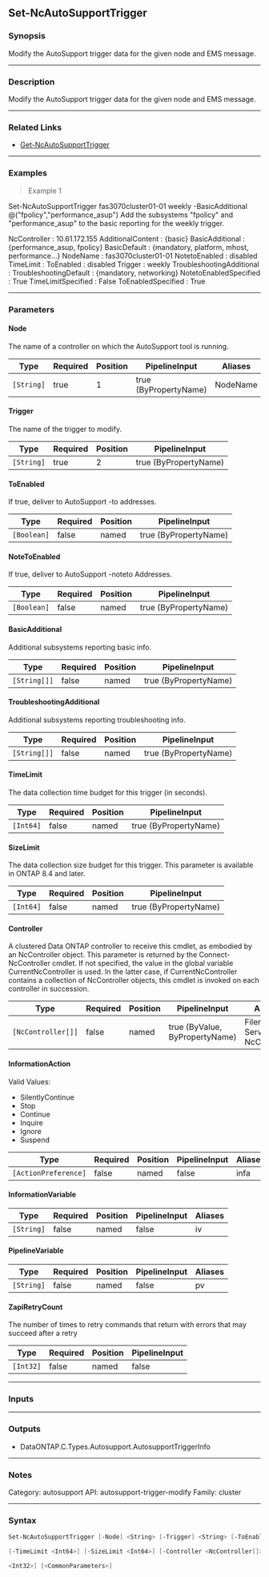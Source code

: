 Set-NcAutoSupportTrigger
------------------------

### Synopsis
Modify the AutoSupport trigger data for the given node and EMS message.

---

### Description

Modify the AutoSupport trigger data for the given node and EMS message.

---

### Related Links
* [Get-NcAutoSupportTrigger](Get-NcAutoSupportTrigger)

---

### Examples
> Example 1

Set-NcAutoSupportTrigger fas3070cluster01-01 weekly -BasicAdditional @("fpolicy","performance_asup")
Add the subsystems "fpolicy" and "performance_asup" to the basic reporting for the weekly trigger.

NcController              : 10.61.172.155
AdditionalContent         : {basic}
BasicAdditional           : {performance_asup, fpolicy}
BasicDefault              : {mandatory, platform, mhost, performance...}
NodeName                  : fas3070cluster01-01
NotetoEnabled             : disabled
TimeLimit                 :
ToEnabled                 : disabled
Trigger                   : weekly
TroubleshootingAdditional :
TroubleshootingDefault    : {mandatory, networking}
NotetoEnabledSpecified    : True
TimeLimitSpecified        : False
ToEnabledSpecified        : True

---

### Parameters
#### **Node**
The name of a controller on which the AutoSupport tool is running.

|Type      |Required|Position|PipelineInput        |Aliases |
|----------|--------|--------|---------------------|--------|
|`[String]`|true    |1       |true (ByPropertyName)|NodeName|

#### **Trigger**
The name of the trigger to modify.

|Type      |Required|Position|PipelineInput        |
|----------|--------|--------|---------------------|
|`[String]`|true    |2       |true (ByPropertyName)|

#### **ToEnabled**
If true, deliver to AutoSupport -to addresses.

|Type       |Required|Position|PipelineInput        |
|-----------|--------|--------|---------------------|
|`[Boolean]`|false   |named   |true (ByPropertyName)|

#### **NoteToEnabled**
If true, deliver to AutoSupport -noteto Addresses.

|Type       |Required|Position|PipelineInput        |
|-----------|--------|--------|---------------------|
|`[Boolean]`|false   |named   |true (ByPropertyName)|

#### **BasicAdditional**
Additional subsystems reporting basic info.

|Type        |Required|Position|PipelineInput        |
|------------|--------|--------|---------------------|
|`[String[]]`|false   |named   |true (ByPropertyName)|

#### **TroubleshootingAdditional**
Additional subsystems reporting troubleshooting info.

|Type        |Required|Position|PipelineInput        |
|------------|--------|--------|---------------------|
|`[String[]]`|false   |named   |true (ByPropertyName)|

#### **TimeLimit**
The data collection time budget for this trigger (in seconds).

|Type     |Required|Position|PipelineInput        |
|---------|--------|--------|---------------------|
|`[Int64]`|false   |named   |true (ByPropertyName)|

#### **SizeLimit**
The data collection size budget for this trigger.
This parameter is available in ONTAP 8.4 and later.

|Type     |Required|Position|PipelineInput        |
|---------|--------|--------|---------------------|
|`[Int64]`|false   |named   |true (ByPropertyName)|

#### **Controller**
A clustered Data ONTAP controller to receive this cmdlet, as embodied by an NcController object.  This parameter is returned by the Connect-NcController cmdlet.  If not specified, the value in the global variable CurrentNcController is used.  In the latter case, if CurrentNcController contains a collection of NcController objects, this cmdlet is invoked on each controller in succession.

|Type              |Required|Position|PipelineInput                 |Aliases                          |
|------------------|--------|--------|------------------------------|---------------------------------|
|`[NcController[]]`|false   |named   |true (ByValue, ByPropertyName)|Filer<br/>Server<br/>NcController|

#### **InformationAction**

Valid Values:

* SilentlyContinue
* Stop
* Continue
* Inquire
* Ignore
* Suspend

|Type                |Required|Position|PipelineInput|Aliases|
|--------------------|--------|--------|-------------|-------|
|`[ActionPreference]`|false   |named   |false        |infa   |

#### **InformationVariable**

|Type      |Required|Position|PipelineInput|Aliases|
|----------|--------|--------|-------------|-------|
|`[String]`|false   |named   |false        |iv     |

#### **PipelineVariable**

|Type      |Required|Position|PipelineInput|Aliases|
|----------|--------|--------|-------------|-------|
|`[String]`|false   |named   |false        |pv     |

#### **ZapiRetryCount**
The number of times to retry commands that return with errors that may succeed after a retry

|Type     |Required|Position|PipelineInput|
|---------|--------|--------|-------------|
|`[Int32]`|false   |named   |false        |

---

### Inputs

---

### Outputs
* DataONTAP.C.Types.Autosupport.AutosupportTriggerInfo

---

### Notes
Category: autosupport
API: autosupport-trigger-modify
Family: cluster

---

### Syntax
```PowerShell
Set-NcAutoSupportTrigger [-Node] <String> [-Trigger] <String> [-ToEnabled <Boolean>] [-NoteToEnabled <Boolean>] [-BasicAdditional <String[]>] [-TroubleshootingAdditional <String[]>] 
```
```PowerShell
[-TimeLimit <Int64>] [-SizeLimit <Int64>] [-Controller <NcController[]>] [-InformationAction <ActionPreference>] [-InformationVariable <String>] [-PipelineVariable <String>] [-ZapiRetryCount 
```
```PowerShell
<Int32>] [<CommonParameters>]
```
